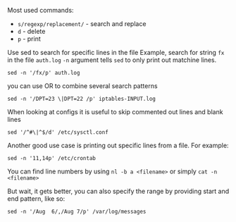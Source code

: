 Most used commands:

* `s/regexp/replacement/` - search and replace
* `d` - delete
* `p` - print

Use sed to search for specific lines in the file
Example, search for string `fx` in the file `auth.log`
`-n` argument tells `sed` to only print out matchine lines.
```
sed -n '/fx/p' auth.log
```
you can use OR to combine several search patterns
```
sed -n '/DPT=23 \|DPT=22 /p' iptables-INPUT.log
```

When looking at configs it is useful to skip commented out lines and blank lines
```
sed '/^#\|^$/d' /etc/sysctl.conf
```

Another good use case is printing out specific lines from a file.
For example:
```
sed -n '11,14p' /etc/crontab
```
You can find line numbers by using `nl -b a <filename>` or simply `cat -n <filename>`

But wait, it gets better, you can also specify the range by providing start and end pattern, like so:
```
sed -n '/Aug  6/,/Aug 7/p' /var/log/messages
```

